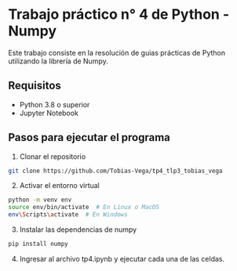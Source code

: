 # Trabajo práctico n° 4 de Python - Numpy

Este trabajo consiste en la resolución de guias prácticas de Python utilizando la librería de Numpy.

## Requisitos
- Python 3.8 o superior
- Jupyter Notebook

## Pasos para ejecutar el programa

1. Clonar el repositorio
```bash
git clone https://github.com/Tobias-Vega/tp4_tlp3_tobias_vega
```

2. Activar el entorno virtual
```bash
python -m venv env
source env/bin/activate  # En Linux o MacOS
env\Scripts\activate  # En Windows
```

3. Instalar las dependencias de numpy
```bash
pip install numpy
```

4. Ingresar al archivo tp4.ipynb y ejecutar cada una de las celdas.